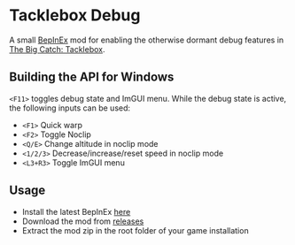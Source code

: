 # Tacklebox Debug

A small [BepInEx](https://github.com/BepInEx/BepInEx) mod for enabling the otherwise dormant debug features in [The Big Catch: Tacklebox](https://store.steampowered.com/app/2985610/The_Big_Catch_Tacklebox/).

## Building the API for Windows

`<F11>` toggles debug state and ImGUI menu. While the debug state is active, the following inputs can be used:
- `<F1>` Quick warp
- `<F2>` Toggle Noclip
- `<Q/E>` Change altitude in noclip mode
- `<1/2/3>` Decrease/increase/reset speed in noclip mode
- `<L3+R3>` Toggle ImGUI menu

## Usage

- Install the latest BepInEx [here](https://github.com/BepInEx/BepInEx/releases)
- Download the mod from [releases](https://github.com/SpectralPlatypus/TackleboxDebug/releases)
- Extract the mod zip in the root folder of your game installation
